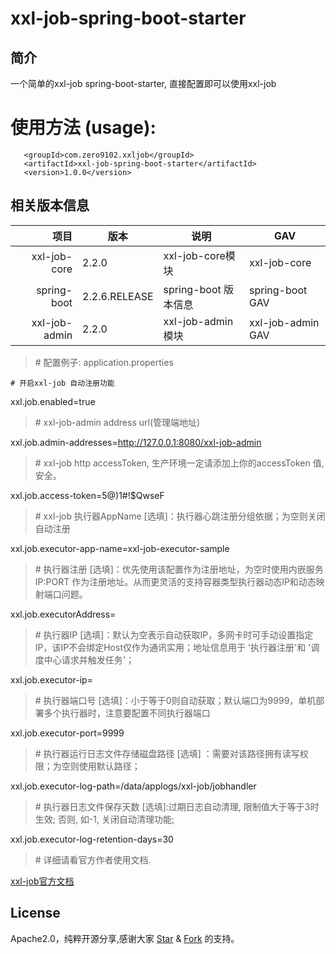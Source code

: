 # xxl-job-spring-boot-starter
## 简介
一个简单的xxl-job spring-boot-starter, 直接配置即可以使用xxl-job
# 使用方法 (usage):
 ```
    <groupId>com.zero9102.xxljob</groupId>
    <artifactId>xxl-job-spring-boot-starter</artifactId>
    <version>1.0.0</version>
 ```
## 相关版本信息

| 项目 | 版本  | 说明 | GAV |
| -----:| --------- | ----------- | ------- |
| xxl-job-core | 2.2.0 |xxl-job-core模块|xxl-job-core|
|spring-boot |2.2.6.RELEASE|spring-boot 版本信息|spring-boot GAV|
|xxl-job-admin|2.2.0|xxl-job-admin 模块| xxl-job-admin GAV|

> \# 配置例子: application.properties

`# 开启xxl-job 自动注册功能`

xxl.job.enabled=true

> \# xxl-job-admin address url(管理端地址)

xxl.job.admin-addresses=http://127.0.0.1:8080/xxl-job-admin

> \# xxl-job http accessToken, 生产环境一定请添加上你的accessToken 值,安全。

xxl.job.access-token=5@)1#!$QwseF

> \# xxl-job 执行器AppName [选填]：执行器心跳注册分组依据；为空则关闭自动注册

xxl.job.executor-app-name=xxl-job-executor-sample

> \# 执行器注册 [选填]：优先使用该配置作为注册地址，为空时使用内嵌服务 IP:PORT 作为注册地址。从而更灵活的支持容器类型执行器动态IP和动态映射端口问题。

xxl.job.executorAddress=

> \# 执行器IP [选填]：默认为空表示自动获取IP，多网卡时可手动设置指定IP，该IP不会绑定Host仅作为通讯实用；地址信息用于 '执行器注册'和 '调度中心请求并触发任务'；

xxl.job.executor-ip=

> \# 执行器端口号 [选填]：小于等于0则自动获取；默认端口为9999，单机部署多个执行器时，注意要配置不同执行器端口

xxl.job.executor-port=9999

> \# 执行器运行日志文件存储磁盘路径 [选填] ：需要对该路径拥有读写权限；为空则使用默认路径；

xxl.job.executor-log-path=/data/applogs/xxl-job/jobhandler

> \# 执行器日志文件保存天数 [选填]:过期日志自动清理, 限制值大于等于3时生效; 否则, 如-1, 关闭自动清理功能;

xxl.job.executor-log-retention-days=30

> \# 详细请看官方作者使用文档.

[xxl-job官方文档](https://www.xuxueli.com/xxl-job/)

## License
Apache2.0，纯粹开源分享,感谢大家 [Star](https://github.com/zero9102/xxl-job-spring-boot-starter/stargazers) & [Fork](https://github.com/zero9102/xxl-job-spring-boot-starter/network/members) 的支持。

